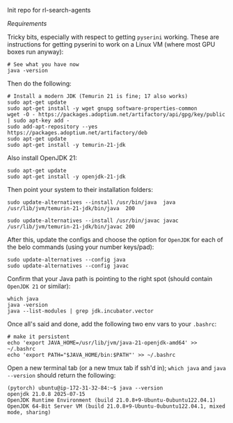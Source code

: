 Init repo for rl-search-agents

*Requirements*

Tricky bits, especially with respect to getting `pyserini` working. These are instructions for getting pyserini to work on a Linux VM (where most GPU boxes run anyway):

```
# See what you have now
java -version
```

Then do the following:

```
# Install a modern JDK (Temurin 21 is fine; 17 also works)
sudo apt-get update
sudo apt-get install -y wget gnupg software-properties-common
wget -O - https://packages.adoptium.net/artifactory/api/gpg/key/public | sudo apt-key add -
sudo add-apt-repository --yes https://packages.adoptium.net/artifactory/deb
sudo apt-get update
sudo apt-get install -y temurin-21-jdk
```

Also install OpenJDK 21:

```
sudo apt-get update
sudo apt-get install -y openjdk-21-jdk
```

Then point your system to their installation folders:

```
sudo update-alternatives --install /usr/bin/java  java  /usr/lib/jvm/temurin-21-jdk/bin/java  200

sudo update-alternatives --install /usr/bin/javac javac /usr/lib/jvm/temurin-21-jdk/bin/javac 200
```

After this, update the configs and choose the option for `OpenJDK` for each of the belo commands (using your number keys/pad):

```
sudo update-alternatives --config java
sudo update-alternatives --config javac
```

Confirm that your Java path is pointing to the right spot (should contain `OpenJDK 21` or similar):

```
which java
java -version
java --list-modules | grep jdk.incubator.vector
```

Once all's said and done, add the following two env vars to your `.bashrc`:

```
# make it persistent
echo 'export JAVA_HOME=/usr/lib/jvm/java-21-openjdk-amd64' >> ~/.bashrc
echo 'export PATH="$JAVA_HOME/bin:$PATH"' >> ~/.bashrc
```

Open a new terminal tab (or a new tmux tab if ssh'd in); `which java` and `java --version` should return the following:

```
(pytorch) ubuntu@ip-172-31-32-84:~$ java --version
openjdk 21.0.8 2025-07-15
OpenJDK Runtime Environment (build 21.0.8+9-Ubuntu-0ubuntu122.04.1)
OpenJDK 64-Bit Server VM (build 21.0.8+9-Ubuntu-0ubuntu122.04.1, mixed mode, sharing)
```